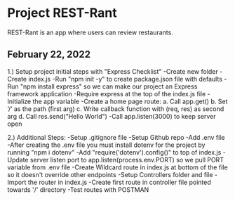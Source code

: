 # Project REST-Rant

REST-Rant is an app where users can review restaurants.

## February 22, 2022
1.) Setup project initial steps with "Express Checklist"
         -Create new folder
         -Create index.js
         -Run "npm init -y" to create package.json file with defaults
         -Run "npm install express" so we can make our project an Express framework application
         -Require express at the top of the index.js file
         -Initialize the app variable
         -Create a home page route:
             a. Call app.get()
             b. Set ‘/‘ as the path (first arg)
             c. Write callback function with (req, res) as second arg
             d. Call res.send("Hello World")
         -Call app.listen(3000) to keep server open

2.) Additional Steps:
        -Setup .gitignore file
        -Setup Github repo
        -Add .env file 
            -After creating the .env file you must install dotenv for the project by running "npm i dotenv"
            -Add "require('dotenv').config()" to top of index.js
            -Update server listen port to app.listen(process.env.PORT) so we pull PORT variable from .env file
        -Create Wildcard route in index.js at bottom of the file so it doesn't override other endpoints
        -Setup Controllers folder and file
            -Import the router in index.js 
            -Create first route in controller file pointed towards '/' directory
        -Test routes with POSTMAN